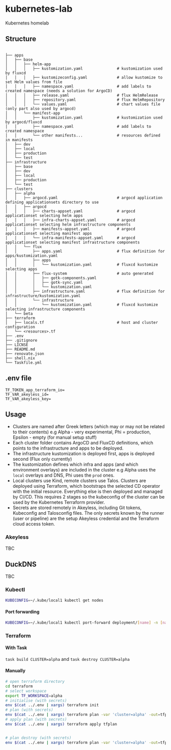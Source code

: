 # kubernetes-lab

Kubernetes homelab

## Structure

```

├── apps
│   ├── base
│   │   ├── helm-app
│   │   │   ├── kustomization.yaml               # kustomization used by fluxcd
│   │   │   ├── kustomizeconfig.yaml             # allow kustomize to set Helm values from file
│   │   │   ├── namespace.yaml                   # add labels to created namespace (needs a solution for ArgoCD)
│   │   │   ├── release.yaml                     # flux HelmRelease
│   │   │   ├── repository.yaml                  # flux HelmRepository
│   │   │   └── values.yaml                      # chart values file (only part also used by argocd)
│   │   └── manifest-app
│   │       ├── kustomization.yaml               # kustomization used by argocd/fluxcd
│   │       ├── namespace.yaml                   # add labels to created namespace
│   │       └── other manifests...               # resources defined in manifests
│   ├── dev
│   ├── local  
│   ├── production 
│   └── test
├── infrastructure
│   ├── base
│   ├── dev
│   ├── local  
│   ├── production 
│   └── test
├── clusters
│   ├── alpha
│   │   ├── argocd.yaml                          # argocd application defining applicationsets directory to use
│   │   ├── argocd
│   │   │   ├── charts-appset.yaml               # argocd applicationset selecting helm apps
│   │   │   ├── infra-charts-appset.yaml         # argocd applicationset selecting helm infrastructure components
│   │   │   ├── manifests-appset.yaml            # argocd applicationset selecting manifest apps
│   │   │   └── infra-manifests-appset.yaml      # argocd applicationset selecting manifest infrastructure components
│   │   └── flux
│   │       ├── apps.yaml                        # flux definition for apps/kustomization.yaml
│   │       ├── apps
│   │       │   └── kustomization.yaml           # fluxcd kustomize selecting apps
│   │       ├── flux-system                      # auto generated
│   │       │   ├── gotk-components.yaml
│   │       │   ├── gotk-sync.yaml
│   │       │   └── kustomization.yaml
│   │       ├── infrastructure.yaml              # flux definition for infrastructure/kustomization.yaml
│   │       └── infrastructure
│   │           └── kustomization.yaml           # fluxcd kustomize selecting infrastructure components
│   └── beta
├── terraform
│   ├── locals.tf                                # host and cluster configuration
│   └── <resources>.tf
├── .env
├── .gitignore
├── LICNSE
├── README.md
├── renovate.json
├── shell.nix
└── Taskfile.yml
```

## .env file

```
TF_TOKEN_app_terraform_io=
TF_VAR_akeyless_id=
TF_VAR_akeyless_key=
```

## Usage

- Clusters are named after Greek letters (which may or may not be related to their contents) e.g Alpha - very experimental, Phi = production, Epsilon - empty (for manual setup stuff)
- Each cluster folder contains ArgoCD and FluxCD definitions, which points to the infrastructure and apps to be deployed.
- The infrastructure kustomization is deployed first, apps is deployed second (Flux only currently)
- The kustomization defines which infra and apps (and which environment overlays) are included in the cluster e.g Alpha uses the `local` overlays and DNS, Phi uses the `prod` ones.
- Local clusters use Kind, remote clusters use Talos. Clusters are deployed using Terraform, which bootstraps the selected CD operator with the initial resource. Everything else is then deployed and managed by CI/CD. This requires 2 stages so the kubeconfig of the cluster can be used by the Kubernetes Terraform provider.
- Secrets are stored remotely in Akeyless, including Git tokens, Kubeconfig and Talosconfig files. The only secrets known by the runner (user or pipeline) are the setup Akeyless credential and the Terraform cloud access token.

### Akeyless

TBC

## DuckDNS

TBC

### Kubectl

```sh
KUBECONFIG=~/.kube/local1 kubectl get nodes
```

#### Port forwarding

```sh
KUBECONFIG=~/.kube/local1 kubectl port-forward deployment/[name] -n [namespace] [localPort]:[containerPort]
```

### Terraform

#### With Task

`task build CLUSTER=alpha` and `task destroy CLUSTER=alpha`

#### Manually

```sh
# open terraform directory
cd terraform
# select workspace
export TF_WORKSPACE=alpha
# initialise (with secrets)
env $(cat ../.env | xargs) terraform init
# plan (with secrets)
env $(cat ../.env | xargs) terraform plan -var 'cluster=alpha' -out=tfplan
# apply plan (with secrets)
env $(cat ../.env | xargs) terraform apply tfplan


# plan destroy (with secrets)
env $(cat ../.env | xargs) terraform plan -var 'cluster=alpha' -out=tfplan -destroy
```

